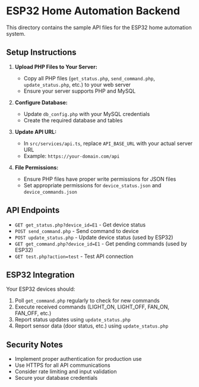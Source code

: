 # ESP32 Home Automation Backend

This directory contains the sample API files for the ESP32 home automation system.

## Setup Instructions

1. **Upload PHP Files to Your Server:**
   - Copy all PHP files (`get_status.php`, `send_command.php`, `update_status.php`, etc.) to your web server
   - Ensure your server supports PHP and MySQL

2. **Configure Database:**
   - Update `db_config.php` with your MySQL credentials
   - Create the required database and tables

3. **Update API URL:**
   - In `src/services/api.ts`, replace `API_BASE_URL` with your actual server URL
   - Example: `https://your-domain.com/api`

4. **File Permissions:**
   - Ensure PHP files have proper write permissions for JSON files
   - Set appropriate permissions for `device_status.json` and `device_commands.json`

## API Endpoints

- `GET get_status.php?device_id=E1` - Get device status
- `POST send_command.php` - Send command to device
- `POST update_status.php` - Update device status (used by ESP32)
- `GET get_command.php?device_id=E1` - Get pending commands (used by ESP32)
- `GET test.php?action=test` - Test API connection

## ESP32 Integration

Your ESP32 devices should:
1. Poll `get_command.php` regularly to check for new commands
2. Execute received commands (LIGHT_ON, LIGHT_OFF, FAN_ON, FAN_OFF, etc.)
3. Report status updates using `update_status.php`
4. Report sensor data (door status, etc.) using `update_status.php`

## Security Notes

- Implement proper authentication for production use
- Use HTTPS for all API communications
- Consider rate limiting and input validation
- Secure your database credentials